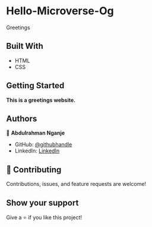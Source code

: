 # Hello-Microverse-Og
Greetings


## Built With

- HTML
- CSS

## Getting Started

**This is a greetings website.**


## Authors

👤 **Abdulrahman Nganje**

- GitHub: [@githubhandle](https://github.com/asnganje)
- LinkedIn: [LinkedIn](https://www.linkedin.com/in/abdulrahman-nganje-a6436935/)



## 🤝 Contributing

Contributions, issues, and feature requests are welcome!

## Show your support

Give a ⭐️ if you like this project!


